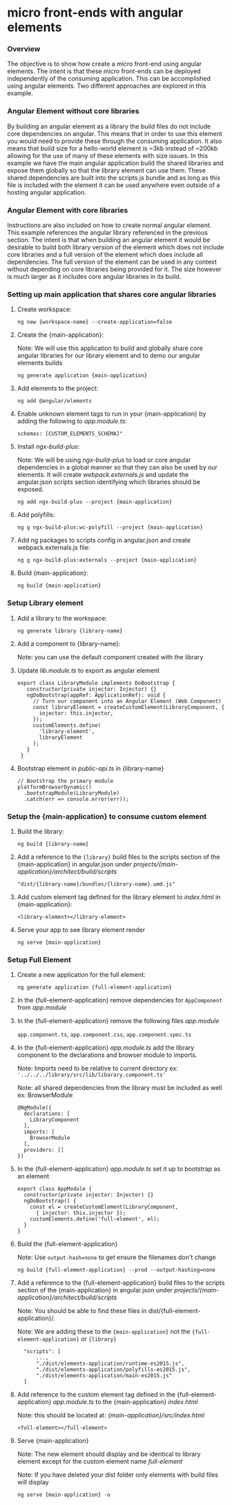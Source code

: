 # micro front-ends with angular elements

### Overview

The objective is to show how create a micro front-end using angular elements. The intent is that these micro front-ends 
can be deployed independently of the consuming application. This can be accomplished using angular elements. Two different
approaches are explored in this example.

### Angular Element without core libraries

By building an angular element as a library the build files do not include core dependencies on angular. This means that
in order to use this element you would need to provide these through the consuming application. It also means that build
size for a hello-world element is ~3kb instead of ~200kb allowing for the use of many of these elements with size issues.
In this example we have the main angular application build the shared libraries and expose them globally so that the 
library element can use them. These shared dependencies are built into the scripts.js bundle and as long as this file
is included with the element it can be used anywhere even outside of a hosting angular application.
  
### Angular Element with core libraries

Instructions are also included on how to create normal angular element. This example references the angular library
referenced in the previous section. The intent is that when building an angular element it would be desirable to build
both library version of the element which does not include core libraries and a full version of the element which does
include all dependencies. The full version of the element can be used in any context without depending on core libraries
being provided for it. The size however is much larger as it includes core angular libraries in its build. 

### Setting up main application that shares core angular libraries

 1. Create workspace: 
 
    `ng new {workspace-name} --create-application=false`

 2. Create the {main-application}:
 
    Note: We will use this application to build and globally share core angular libraries for our library element and to demo our angular elements builds  
 
    `ng generate application {main-application}`
 
 3. Add elements to the project:  
 
    `ng add @angular/elements`
 
 4. Enable unknown element tags to run in your {main-application} by adding the following to _app.module.ts_: 
 
    `schemas: [CUSTOM_ELEMENTS_SCHEMA]"`
 
 5. Install _ngx-build-plus_: 
    
    Note: We will be using _ngx-build-plus_ to load or core angular dependencies in a global manner so that they can also be used by our elements. It will create _webpack.externals.js_ and update the angular.json scripts section identifying which libraries should be exposed.
 
    `ng add ngx-build-plus --project {main-application}`
 
 6. Add polyfills: 
 
    `ng g ngx-build-plus:wc-polyfill --project {main-application}`   
 
 7. Add ng packages to scripts config in angular.json and create webpack.externals.js file: 
 
    `ng g ngx-build-plus:externals --project {main-application}`
 
 8. Build {main-application}: 
 
    `ng build {main-application}`

### Setup Library element

 1. Add a library to the workspace: 
    
    `ng generate library {library-name}`
    
 2. Add a component to {library-name}: 
 
    Note: you can use the default component created with the library
    
 3. Update _lib.module.ts_ to export as angular element
 
        export class LibraryModule implements DoBootstrap {
           constructor(private injector: Injector) {}
           ngDoBootstrap(appRef: ApplicationRef): void {
             // Turn our component into an Angular Element (Web Component)
             const libraryElement = createCustomElement(LibraryComponent, {
               injector: this.injector,
             });
             customElements.define(
               'library-element',
               libraryElement
             );
           }
         }

 4. Bootstrap element in _public-api.ts_ in {library-name}
 
        // Bootstrap the primary module
        platformBrowserDynamic()
          .bootstrapModule(LibraryModule)
          .catch(err => console.error(err));

### Setup the {main-application} to consume custom element
 
 1. Build the library: 
 
    `ng build {library-name}`
 
 2. Add a reference to the `{library}` build files to the scripts section of the {main-application} in angular.json under _projects/{main-application}/architect/build/scripts_ 
 
    `"dist/{library-name}/bundles/{library-name}.umd.js"`
 
 3. Add custom element tag defined for the library element to _index.html_ in {main-application}: 
 
    `<library-element></library-element>`
    
 4. Serve your app to see library element render
 
    `ng serve {main-application}`
	
### Setup Full Element
 
 1. Create a new application for the full element: 
 
    `ng generate application {full-element-application}`
    
 2. In the {full-element-application} remove dependencies for `AppComponent` from _app.module_
 
 2. In the {full-element-application} remove the following files _app.module_
    
    `app.component.ts`, `app.component.css`, `app.component.spec.ts`
 
 3. In the {full-element-application} _app.module.ts_ add the library component to the declarations and browser module to imports. 
    
    Note: Imports need to be relative to current directory ex: `'../../../library/src/lib/libarary.component.ts'`
    
    Note: all shared dependencies from the library must be included as well ex: BrowserModule
    
        @NgModule({
          declarations: [
            LibraryComponent
          ],
          imports: [
            BrowserModule
          ],
          providers: []
        })
     
 4. In the {full-element-application} _app.module.ts_ set it up to bootstrap as an element
        
        export class AppModule {
          constructor(private injector: Injector) {}
          ngDoBootstrap() {
            const el = createCustomElement(LibraryComponent,
              { injector: this.injector });
            customElements.define('full-element', el);
          }
        }
        
 5. Build the {full-element-application}
  
    Note: Use `output-hash=none` to get ensure the filenames don't change
     
    `ng build {full-element-application} --prod --output-hashing=none`
 
 6. Add a reference to the {full-element-application} build files to the scripts section of the {main-application} in angular.json under _projects/{main-application}/architect/build/scripts_
 
    Note: You should be able to find these files in dist/{full-element-application}/.
    
    Note: We are adding these to the `{main-application}` not the `{full-element-application}` or `{library}`
        
          "scripts": [
              ...,
              "./dist/elements-application/runtime-es2015.js",
              "./dist/elements-application/polyfills-es2015.js",
              "./dist/elements-application/main-es2015.js"
          ]
  
 7. Add reference to the custom element tag defined in the {full-element-application} _app.module.ts_ to the {main-application} _index.html_ 
 
    Note: this should be located at: _{main-application}/src/index.html_ 
 
     `<full-element></full-element>`
     
 9. Serve {main-application}
 
    Note: The new element should display and be identical to library element except for the custom element name _full-element_
    
    Note: If you have deleted your dist folder only elements with build files will display
    
    `ng serve {main-application} -o`


